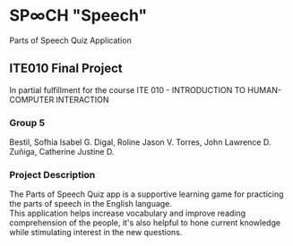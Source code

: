 # SP∞CH "Speech"

Parts of Speech Quiz Application

## ITE010 Final Project

In partial fulfillment for the course
ITE 010 - INTRODUCTION TO HUMAN-COMPUTER INTERACTION

### Group 5
Bestil, Sofhia Isabel G. 
Digal, Roline Jason V.
Torres, John Lawrence D.
Zuñiga, Catherine Justine D.

### Project Description
The Parts of Speech Quiz app is a supportive learning game for practicing the parts of speech in the English language.  
This application helps increase vocabulary and improve reading comprehension of the people, it's also helpful to hone current knowledge while stimulating interest in the new questions. 
